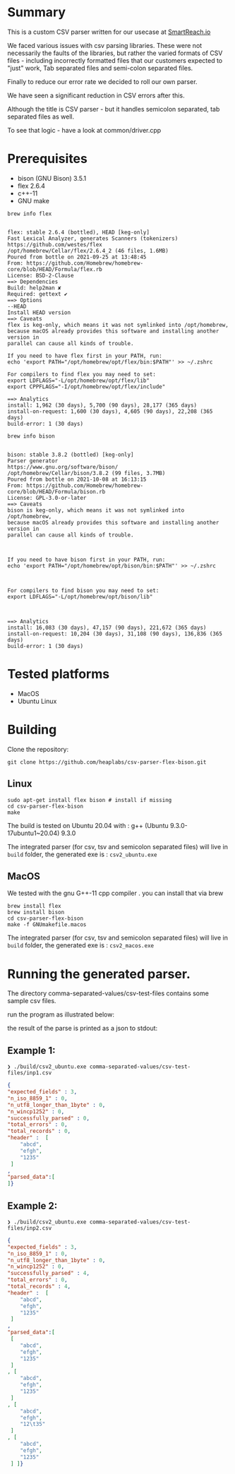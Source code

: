 # Summary
This is a custom CSV parser written for our usecase at [SmartReach.io](https://smartreach.io)

We faced various issues with csv parsing libraries.
These were not necessarily the faults of the libraries, but rather
the varied formats of CSV files - including incorrectly formatted files that our customers 
expected to "just" work, Tab separated files and semi-colon separated files.

Finally to reduce our error rate we decided to roll our own parser.

We have seen a significant reduction in CSV errors after this.

Although the title is CSV parser - but it handles semicolon separated,
 tab separated files as well.

To see that logic - have a look at common/driver.cpp

# Prerequisites

* bison (GNU Bison) 3.5.1
* flex 2.6.4
* c++-11 
* GNU make

```
brew info flex


flex: stable 2.6.4 (bottled), HEAD [keg-only]
Fast Lexical Analyzer, generates Scanners (tokenizers)
https://github.com/westes/flex
/opt/homebrew/Cellar/flex/2.6.4_2 (46 files, 1.6MB)
Poured from bottle on 2021-09-25 at 13:48:45
From: https://github.com/Homebrew/homebrew-core/blob/HEAD/Formula/flex.rb
License: BSD-2-Clause
==> Dependencies
Build: help2man ✘
Required: gettext ✔
==> Options
--HEAD
Install HEAD version
==> Caveats
flex is keg-only, which means it was not symlinked into /opt/homebrew,
because macOS already provides this software and installing another version in
parallel can cause all kinds of trouble.

If you need to have flex first in your PATH, run:
echo 'export PATH="/opt/homebrew/opt/flex/bin:$PATH"' >> ~/.zshrc

For compilers to find flex you may need to set:
export LDFLAGS="-L/opt/homebrew/opt/flex/lib"
export CPPFLAGS="-I/opt/homebrew/opt/flex/include"

==> Analytics
install: 1,962 (30 days), 5,700 (90 days), 28,177 (365 days)
install-on-request: 1,600 (30 days), 4,605 (90 days), 22,208 (365 days)
build-error: 1 (30 days)
```

```
brew info bison


bison: stable 3.8.2 (bottled) [keg-only]
Parser generator
https://www.gnu.org/software/bison/
/opt/homebrew/Cellar/bison/3.8.2 (99 files, 3.7MB)
Poured from bottle on 2021-10-08 at 16:13:15
From: https://github.com/Homebrew/homebrew-core/blob/HEAD/Formula/bison.rb
License: GPL-3.0-or-later
==> Caveats
bison is keg-only, which means it was not symlinked into /opt/homebrew,
because macOS already provides this software and installing another version in
parallel can cause all kinds of trouble.



If you need to have bison first in your PATH, run:
echo 'export PATH="/opt/homebrew/opt/bison/bin:$PATH"' >> ~/.zshrc



For compilers to find bison you may need to set:
export LDFLAGS="-L/opt/homebrew/opt/bison/lib"



==> Analytics
install: 16,083 (30 days), 47,157 (90 days), 221,672 (365 days)
install-on-request: 10,204 (30 days), 31,108 (90 days), 136,836 (365 days)
build-error: 1 (30 days)
```

# Tested platforms
* MacOS 
* Ubuntu Linux


# Building

Clone the repository:
```shell
git clone https://github.com/heaplabs/csv-parser-flex-bison.git
```

## Linux

```shell
sudo apt-get install flex bison # install if missing
cd csv-parser-flex-bison
make
```
The build is tested on Ubuntu 20.04 with :
g++ (Ubuntu 9.3.0-17ubuntu1~20.04) 9.3.0

The integrated parser (for csv, tsv and semicolon separated files) will
live in `build` folder, the generated exe is : `csv2_ubuntu.exe`

## MacOS

We tested with the gnu G++-11 cpp compiler . you can install that via brew

```shell
brew install flex
brew install bison
cd csv-parser-flex-bison
make -f GNUmakefile.macos
```
The integrated parser (for csv, tsv and semicolon separated files) will
live in `build` folder, the generated exe is : `csv2_macos.exe`


# Running the generated parser.

The directory comma-separated-values/csv-test-files contains some sample csv files.


run the program as illustrated below:

the result of the parse is printed as a json to stdout:

## Example 1:

```shell
❯ ./build/csv2_ubuntu.exe comma-separated-values/csv-test-files/inp1.csv
```

```json
{
"expected_fields" : 3,
"n_iso_8859_1" : 0,
"n_utf8_longer_than_1byte" : 0,
"n_wincp1252" : 0,
"successfully_parsed" : 0,
"total_errors" : 0,
"total_records" : 0,
"header" :  [ 
    "abcd",
    "efgh",
    "1235"
 ] 
,
"parsed_data":[
]}
```

## Example 2:

```shell
❯ ./build/csv2_ubuntu.exe comma-separated-values/csv-test-files/inp2.csv
```

```json
{
"expected_fields" : 3,
"n_iso_8859_1" : 0,
"n_utf8_longer_than_1byte" : 0,
"n_wincp1252" : 0,
"successfully_parsed" : 4,
"total_errors" : 0,
"total_records" : 4,
"header" :  [ 
    "abcd",
    "efgh",
    "1235"
 ] 
,
"parsed_data":[
 [ 
    "abcd",
    "efgh",
    "1235"
 ] 
, [ 
    "abcd",
    "efgh",
    "1235"
 ] 
, [ 
    "abcd",
    "efgh",
    "12\t35"
 ] 
, [ 
    "abcd",
    "efgh",
    "1235"
 ] ]}
 ```

